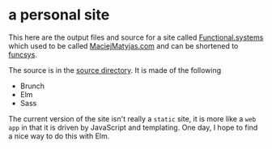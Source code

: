 # a personal site

This here are the output files and source for a site called [Functional.systems](http://functional.systems) which used to be called [MaciejMatyjas.com](http://maciejmatyjas.com) and can be shortened to [funcsys](http://funcsys.com).

The source is in the [source directory](source). It is made of the following
* Brunch
* Elm
* Sass

The current version of the site isn't really a `static` site, it is more like a `web app` in that it is driven by JavaScript and templating. One day, I hope to find a nice way to do this with Elm.